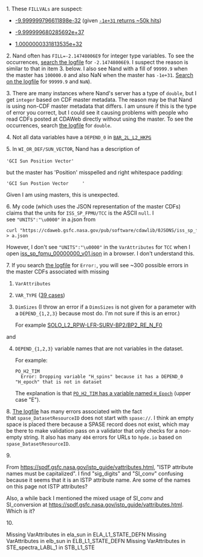 1\. These `FILLVALs` are suspect:

* [-9.999999796611898e-32](http://localhost:8051/#FILLVAL=-9.999999796611898e-32) (given [`-1e+31` returns ~50k hits](https://hapi-server.org/meta/cdaweb/#FILLVAL=-1e%2b31))

* [-9.999999680285692e+37](https://hapi-server.org/meta/cdaweb/#FILLVAL=-9.999999680285692e%2b37)

* [1.0000000331813535e+32](https://hapi-server.org/meta/cdaweb/#FILLVAL=1.0000000331813535e%2b32)


2\. Nand often has `FILL=-2.14748006E9` for integer type variables. To see the occurrences, [search the logfile](http://mag.gmu.edu/git-data/cdawmeta/data/hapi/compare.log) for `-2.14748006E9`. I suspect the reason is similar to that in item 3. below. I also see Nand with a fill of `99999.9` when the master has `100000.0` and also NaN when the master has `-1e+31`. [Search on the logfile](http://mag.gmu.edu/git-data/cdawmeta/data/hapi/compare.log) for `99999.9` and `NaN`).


3\. There are many instances where Nand's server has a type of `double`, but I get `integer` based on CDF master metadata. The reason may be that Nand is using non-CDF master metadata that differs. I am unsure if this is the type of error you correct, but I could see it causing problems with people who read CDFs posted at CDAWeb directly without using the master. To see the occurrences, search [the logfile](http://mag.gmu.edu/git-data/cdawmeta/data/hapi/compare.log) for `double`.


4\. Not all data variables have a `DEPEND_0` in [`BAR_2L_L2_HKPG`](https://hapi-server.org/meta/cdaweb/#datasetID=BAR_2L_L2_HKPG)


5\. In `WI_OR_DEF/SUN_VECTOR`, Nand has a description of

`'GCI Sun Position Vector'  ` 

but the master has 'Position' misspelled and right whitespace padding:

`'GCI Sun Postion Vector     '`

Given I am using masters, this is unexpected.


6\. My code (which uses the JSON representation of the master CDFs) claims that the units for `ISS_SP_FPMU/TCC` is the ASCII `null`. I see `"UNITS":"\u0000"` in a.json from

```
curl "https://cdaweb.gsfc.nasa.gov/pub/software/cdawlib/0JSONS/iss_sp_fpmu_00000000_v01.json" > a.json
```

However, I don't see `"UNITS":"\u0000"` in the `VarAttributes` for `TCC` when I open [iss_sp_fpmu_00000000_v01.json](https://cdaweb.gsfc.nasa.gov/pub/software/cdawlib/0JSONS/iss_sp_fpmu_00000000_v01.json) in a browser. I don't understand this.


7\. If you search [the logfile](http://mag.gmu.edu/git-data/cdawmeta/data/hapi/catalog-all.log) for `Error:`, you will see ~300 possible errors in the master CDFs associated with missing

1. `VarAttributes`

2. `VAR_TYPE` ([39 cases](https://hapi-server.org/meta/cdaweb/#VAR_TYPE=''))

3. `DimSizes` (I throw an error if a `DimsSizes` is not given for a parameter with a `DEPEND_{1,2,3}` because most do. I'm not sure if this is an error.)

   For example [SOLO_L2_RPW-LFR-SURV-BP2/BP2_RE_N_F0](https://hapi-server.org/meta/cdaweb/#VariableName='BP2_RE_N_F0')

and

4. `DEPEND_{1,2,3}` variable names that are not variables in the dataset.

    For example:

    ```
    PO_H2_TIM
      Error: Dropping variable "H_spins" because it has a DEPEND_0 "H_epoch" that is not in dataset
    ```

   The explanation is that [`PO_H2_TIM` has a variable named `H_Epoch`](https://hapi-server.org/meta/cdaweb/#datasetID=PO_H2_TIM) (upper case "E").


8\. [The logfile](http://mag.gmu.edu/git-data/cdawmeta/data/cdaweb.errors.log) has many errors associated with the fact that `spase_DatasetResourceID` does not start with `spase://`. I think an empty space is placed there because a SPASE record does not exist, which may be there to make validation pass on a validator that only checks for a non-empty string. It also has many `404` errors for URLs to `hpde.io` based on `spase_DatasetResourceID`.

9\.

From https://spdf.gsfc.nasa.gov/istp_guide/vattributes.html, "ISTP attribute names must be capitalized". I find "sig_digits" and "SI_conv" confusing because it seems that it is an ISTP attribute name. Are some of the names on this page not ISTP attributes?

Also, a while back I mentioned the mixed usage of SI_conv and SI_conversion at https://spdf.gsfc.nasa.gov/istp_guide/vattributes.html. Which is it?

10\.

Missing VarAttributes in ela_sun in ELA_L1_STATE_DEFN
Missing VarAttributes in elb_sun in ELB_L1_STATE_DEFN
Missing VarAttributes in STE_spectra_LABL_1 in STB_L1_STE